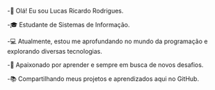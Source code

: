 -👋 Olá! Eu sou Lucas Ricardo Rodrigues.

-🎓 Estudante de Sistemas de Informação.

-💻 Atualmente, estou me aprofundando no mundo da programação e explorando diversas tecnologias.

-🚀 Apaixonado por aprender e sempre em busca de novos desafios.

-📚 Compartilhando meus projetos e aprendizados aqui no GitHub.

